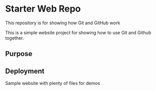 # Starter Web Repo

This repository is for showing how Git and GitHub work

This is a simple website project for
showing how to use Git and Github together.

## Purpose

## Deployment

Sample website with plenty of files for demos